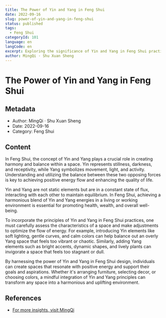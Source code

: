 ```yaml
---
title: The Power of Yin and Yang in Feng Shui
date: 2022-09-16
slug: power-of-yin-and-yang-in-feng-shui
status: published
tags:
  - Feng Shui
categoryId: 101
language: en
langCode: en
excerpt: Exploring the significance of Yin and Yang in Feng Shui practices.
author: MingQi · Shu Xuan Sheng
---
```


# The Power of Yin and Yang in Feng Shui

## Metadata
- Author: MingQi · Shu Xuan Sheng
- Date: 2022-09-16
- Category: Feng Shui

## Content
In Feng Shui, the concept of Yin and Yang plays a crucial role in creating harmony and balance within a space. Yin represents stillness, darkness, and receptivity, while Yang symbolizes movement, light, and activity. Understanding and utilizing the balance between these two opposing forces is key to achieving positive energy flow and enhancing the quality of life.

Yin and Yang are not static elements but are in a constant state of flux, interacting with each other to maintain equilibrium. In Feng Shui, achieving a harmonious blend of Yin and Yang energies in a living or working environment is essential for promoting health, wealth, and overall well-being.

To incorporate the principles of Yin and Yang in Feng Shui practices, one must carefully assess the characteristics of a space and make adjustments to optimize the flow of energy. For example, introducing Yin elements like soft lighting, gentle curves, and calm colors can help balance out an overly Yang space that feels too vibrant or chaotic. Similarly, adding Yang elements such as bright accents, dynamic shapes, and lively plants can invigorate a space that feels too stagnant or dull.

By harnessing the power of Yin and Yang in Feng Shui design, individuals can create spaces that resonate with positive energy and support their goals and aspirations. Whether it's arranging furniture, selecting decor, or choosing colors, a mindful integration of Yin and Yang principles can transform any space into a harmonious and uplifting environment.

## References
- [For more insights, visit MingQi](https://www.mingqi.me)